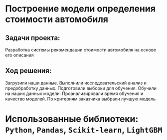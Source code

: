 # Построение модели определения стоимости автомобиля

## Задачи проекта:
Разработка системы рекомендации стоимости автомобиля на основе его описания

## Ход решения:
Загрузили наши данные. Выполнили исследовательский анализ и предобработку данных. Подготовили выборки для обучения.
Обучили на наших данных модели. Проанализировали время обучения и качество моделей. По критериям заказчика выбрали лучшую модель

# Использованные библиотеки: `Python`, `Pandas`,  `Scikit-learn`, `LightGBM`
